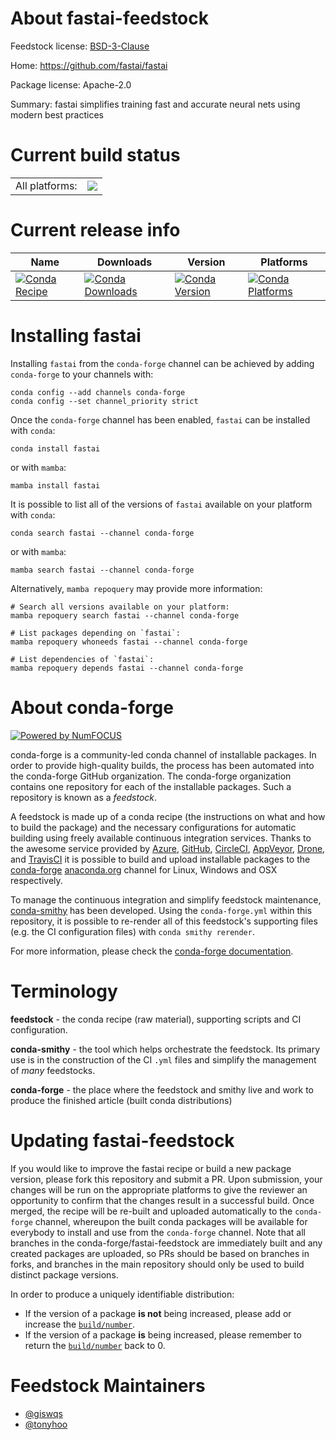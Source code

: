 About fastai-feedstock
======================

Feedstock license: [BSD-3-Clause](https://github.com/conda-forge/fastai-feedstock/blob/main/LICENSE.txt)

Home: https://github.com/fastai/fastai

Package license: Apache-2.0

Summary: fastai simplifies training fast and accurate neural nets using modern best practices

Current build status
====================


<table><tr><td>All platforms:</td>
    <td>
      <a href="https://dev.azure.com/conda-forge/feedstock-builds/_build/latest?definitionId=18623&branchName=main">
        <img src="https://dev.azure.com/conda-forge/feedstock-builds/_apis/build/status/fastai-feedstock?branchName=main">
      </a>
    </td>
  </tr>
</table>

Current release info
====================

| Name | Downloads | Version | Platforms |
| --- | --- | --- | --- |
| [![Conda Recipe](https://img.shields.io/badge/recipe-fastai-green.svg)](https://anaconda.org/conda-forge/fastai) | [![Conda Downloads](https://img.shields.io/conda/dn/conda-forge/fastai.svg)](https://anaconda.org/conda-forge/fastai) | [![Conda Version](https://img.shields.io/conda/vn/conda-forge/fastai.svg)](https://anaconda.org/conda-forge/fastai) | [![Conda Platforms](https://img.shields.io/conda/pn/conda-forge/fastai.svg)](https://anaconda.org/conda-forge/fastai) |

Installing fastai
=================

Installing `fastai` from the `conda-forge` channel can be achieved by adding `conda-forge` to your channels with:

```
conda config --add channels conda-forge
conda config --set channel_priority strict
```

Once the `conda-forge` channel has been enabled, `fastai` can be installed with `conda`:

```
conda install fastai
```

or with `mamba`:

```
mamba install fastai
```

It is possible to list all of the versions of `fastai` available on your platform with `conda`:

```
conda search fastai --channel conda-forge
```

or with `mamba`:

```
mamba search fastai --channel conda-forge
```

Alternatively, `mamba repoquery` may provide more information:

```
# Search all versions available on your platform:
mamba repoquery search fastai --channel conda-forge

# List packages depending on `fastai`:
mamba repoquery whoneeds fastai --channel conda-forge

# List dependencies of `fastai`:
mamba repoquery depends fastai --channel conda-forge
```


About conda-forge
=================

[![Powered by
NumFOCUS](https://img.shields.io/badge/powered%20by-NumFOCUS-orange.svg?style=flat&colorA=E1523D&colorB=007D8A)](https://numfocus.org)

conda-forge is a community-led conda channel of installable packages.
In order to provide high-quality builds, the process has been automated into the
conda-forge GitHub organization. The conda-forge organization contains one repository
for each of the installable packages. Such a repository is known as a *feedstock*.

A feedstock is made up of a conda recipe (the instructions on what and how to build
the package) and the necessary configurations for automatic building using freely
available continuous integration services. Thanks to the awesome service provided by
[Azure](https://azure.microsoft.com/en-us/services/devops/), [GitHub](https://github.com/),
[CircleCI](https://circleci.com/), [AppVeyor](https://www.appveyor.com/),
[Drone](https://cloud.drone.io/welcome), and [TravisCI](https://travis-ci.com/)
it is possible to build and upload installable packages to the
[conda-forge](https://anaconda.org/conda-forge) [anaconda.org](https://anaconda.org/)
channel for Linux, Windows and OSX respectively.

To manage the continuous integration and simplify feedstock maintenance,
[conda-smithy](https://github.com/conda-forge/conda-smithy) has been developed.
Using the ``conda-forge.yml`` within this repository, it is possible to re-render all of
this feedstock's supporting files (e.g. the CI configuration files) with ``conda smithy rerender``.

For more information, please check the [conda-forge documentation](https://conda-forge.org/docs/).

Terminology
===========

**feedstock** - the conda recipe (raw material), supporting scripts and CI configuration.

**conda-smithy** - the tool which helps orchestrate the feedstock.
                   Its primary use is in the construction of the CI ``.yml`` files
                   and simplify the management of *many* feedstocks.

**conda-forge** - the place where the feedstock and smithy live and work to
                  produce the finished article (built conda distributions)


Updating fastai-feedstock
=========================

If you would like to improve the fastai recipe or build a new
package version, please fork this repository and submit a PR. Upon submission,
your changes will be run on the appropriate platforms to give the reviewer an
opportunity to confirm that the changes result in a successful build. Once
merged, the recipe will be re-built and uploaded automatically to the
`conda-forge` channel, whereupon the built conda packages will be available for
everybody to install and use from the `conda-forge` channel.
Note that all branches in the conda-forge/fastai-feedstock are
immediately built and any created packages are uploaded, so PRs should be based
on branches in forks, and branches in the main repository should only be used to
build distinct package versions.

In order to produce a uniquely identifiable distribution:
 * If the version of a package **is not** being increased, please add or increase
   the [``build/number``](https://docs.conda.io/projects/conda-build/en/latest/resources/define-metadata.html#build-number-and-string).
 * If the version of a package **is** being increased, please remember to return
   the [``build/number``](https://docs.conda.io/projects/conda-build/en/latest/resources/define-metadata.html#build-number-and-string)
   back to 0.

Feedstock Maintainers
=====================

* [@giswqs](https://github.com/giswqs/)
* [@tonyhoo](https://github.com/tonyhoo/)

